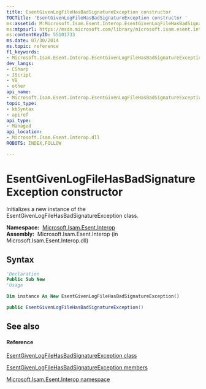 ```yaml
---
title: EsentGivenLogFileHasBadSignatureException constructor 
TOCTitle: 'EsentGivenLogFileHasBadSignatureException constructor '
ms:assetid: M:Microsoft.Isam.Esent.Interop.EsentGivenLogFileHasBadSignatureException.#ctor
ms:mtpsurl: https://msdn.microsoft.com/library/microsoft.isam.esent.interop.esentgivenlogfilehasbadsignatureexception.esentgivenlogfilehasbadsignatureexception(v=EXCHG.10)
ms:contentKeyID: 55101733
ms.date: 07/30/2014
ms.topic: reference
f1_keywords:
- Microsoft.Isam.Esent.Interop.EsentGivenLogFileHasBadSignatureException.EsentGivenLogFileHasBadSignatureException
dev_langs:
- CSharp
- JScript
- VB
- other
api_name: 
- Microsoft.Isam.Esent.Interop.EsentGivenLogFileHasBadSignatureException..ctor
topic_type: 
- kbSyntax
- apiref
api_type: 
- Managed
api_location: 
- Microsoft.Isam.Esent.Interop.dll
ROBOTS: INDEX,FOLLOW

---
```


# EsentGivenLogFileHasBadSignatureException constructor

Initializes a new instance of the EsentGivenLogFileHasBadSignatureException class.

**Namespace:**  [Microsoft.Isam.Esent.Interop](hh596136\(v=exchg.10\).md)  
**Assembly:**  Microsoft.Isam.Esent.Interop (in Microsoft.Isam.Esent.Interop.dll)

## Syntax

``` vb
'Declaration
Public Sub New
'Usage

Dim instance As New EsentGivenLogFileHasBadSignatureException()
```

``` csharp
public EsentGivenLogFileHasBadSignatureException()
```

## See also

#### Reference

[EsentGivenLogFileHasBadSignatureException class](dn350421\(v=exchg.10\).md)

[EsentGivenLogFileHasBadSignatureException members](dn350473\(v=exchg.10\).md)

[Microsoft.Isam.Esent.Interop namespace](hh596136\(v=exchg.10\).md)

